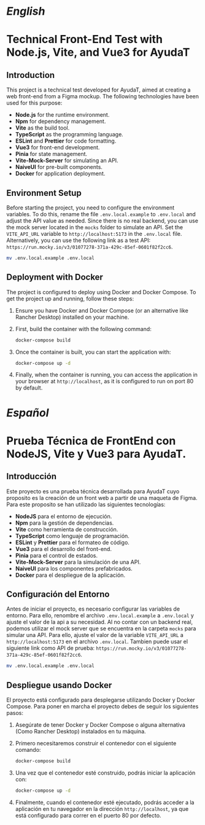 # *English*
# Technical Front-End Test with Node.js, Vite, and Vue3 for AyudaT
## Introduction

This project is a technical test developed for AyudaT, aimed at creating a web front-end from a Figma mockup. The following technologies have been used for this purpose:

- **Node.js** for the runtime environment.
- **Npm** for dependency management.
- **Vite** as the build tool.
- **TypeScript** as the programming language.
- **ESLint** and **Prettier** for code formatting.
- **Vue3** for front-end development.
- **Pinia** for state management.
- **Vite-Mock-Server** for simulating an API.
- **NaiveUI** for pre-built components.
- **Docker** for application deployment.

## Environment Setup

Before starting the project, you need to configure the environment variables. To do this, rename the file `.env.local.example` to `.env.local` and adjust the API value as needed.
Since there is no real backend, you can use the mock server located in the `mocks` folder to simulate an API. Set the `VITE_API_URL` variable to `http://localhost:5173` in the `.env.local` file.
Alternatively, you can use the following link as a test API: `https://run.mocky.io/v3/01077278-371a-429c-85ef-0601f82f2cc6`.

```sh
mv .env.local.example .env.local
```

## Deployment with Docker

The project is configured to deploy using Docker and Docker Compose. To get the project up and running, follow these steps:

1. Ensure you have Docker and Docker Compose (or an alternative like Rancher Desktop) installed on your machine.

2. First, build the container with the following command:

    ```sh
    docker-compose build
    ```

3. Once the container is built, you can start the application with:

    ```sh
    docker-compose up -d
    ```

4. Finally, when the container is running, you can access the application in your browser at `http://localhost`, as it is configured to run on port 80 by default.
# *Español*
# Prueba Técnica de FrontEnd con NodeJS, Vite y Vue3 para AyudaT.
## Introducción

Este proyecto es una prueba técnica desarrollada para AyudaT cuyo proposito es la creación de un front web a partir de una maqueta de Figma. Para este proposito se han utilizado las siguientes tecnologías:

- **NodeJS** para el entorno de ejecución.
- **Npm** para la gestión de dependencias.
- **Vite** como herramienta de construcción.
- **TypeScript** como lenguaje de programación.
- **ESLint** y **Prettier** para el formateo de código.
- **Vue3** para el desarrollo del front-end.
- **Pinia** para el control de estados.
- **Vite-Mock-Server** para la simulación de una API.
- **NaiveUI** para los componentes prefabricados.
- **Docker** para el despliegue de la aplicación.

## Configuración del Entorno

Antes de iniciar el proyecto, es necesario configurar las variables de entorno. Para ello, renombre el archivo `.env.local.example` a `.env.local` y ajuste el valor de la api a su necesidad.
Al no contar con un backend real, podemos utilizar el mock server que se encuentra en la carpeta `mocks` para simular una API. Para ello, ajuste el valor de la variable `VITE_API_URL` a `http://localhost:5173` en el archivo `.env.local`.
Tambien puede usar el siguiente link como API de prueba: `https://run.mocky.io/v3/01077278-371a-429c-85ef-0601f82f2cc6`.

```sh
mv .env.local.example .env.local
```
## Despliegue usando Docker

El proyecto está configurado para desplegarse utilizando Docker y Docker Compose. Para poner en marcha el proyecto debes de seguir los siguientes pasos:

1. Asegúrate de tener Docker y Docker Compose o alguna alternativa (Como Rancher Desktop) instalados en tu máquina.

2. Primero necesitaremos construir el contenedor con el siguiente comando:

    ```sh
    docker-compose build
    ```
3. Una vez que el contenedor esté construido, podrás iniciar la aplicación con:
    ```sh
    docker-compose up -d
    ```

4. Finalmente, cuando el contenedor esté ejecutado, podrás acceder a la aplicación en tu navegador en la dirección `http://localhost`, ya que está configurado para correr en el puerto 80 por defecto.
